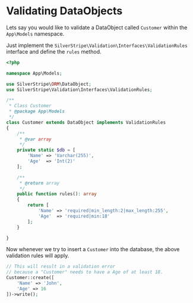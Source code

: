 # Validating DataObjects
Lets say you would like to validate a DataObject called `Customer` within the `App\Models` namespace.

Just implement the `SilverStripe\Validation\Interfaces\ValidationRules` interface and define the `rules` method.

```php
<?php

namespace App\Models;

use SilverStripe\ORM\DataObject;
use SilverStripe\Validation\Interfaces\ValidationRules;

/**
 * Class Customer
 * @package App\Models
 */
class Customer extends DataObject implements ValidationRules
{
    /**
     * @var array
     */
    private static $db = [
        'Name' => 'Varchar(255)',
        'Age'  => 'Int(2)'
    ];

    /**
     * @return array
     */
    public function rules(): array
    {
        return [
            'Name' => 'required|min_length:2|max_length:255',
            'Age'  => 'required|min:18'
        ];
    }

}
```

Now whenever we try to insert a `Customer` into the database, 
the above validation rules will apply.

```php
// This will result in a validation error 
// because a "Customer" needs to have a Age of at least 18.
Customer::create([
    'Name' => 'John',
    'Age' => 16
])->write();
```
